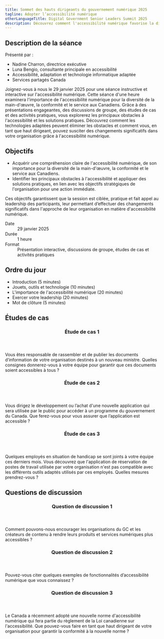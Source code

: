 ```yaml
---
title: Sommet des hauts dirigeants du gouvernement numérique 2025
tagline: Adopter l’accessibilité numérique
otherLanguageTitle: Digital Government Senior Leaders Summit 2025
description: Découvrez comment l'accessibilité numérique favorise la diversité, la conformité et l'excellence des services lors du Digital Government Senior Leaders Summit 2025. Participez à des discussions interactives et à des activités pratiques conçues pour les hauts responsables.
---
```


## Description de la séance

Présenté par :

- Nadine Charron, directrice exécutive
- Luna Bengio, consultante principale en accessibilité
- Accessibilité, adaptation et technologie informatique adaptée
- Services partagés Canada

Joignez-vous à nous le 29 janvier 2025 pour une séance instructive et interactive sur l'accessibilité numérique. Cette séance d'une heure examinera l'importance de l'accessibilité numérique pour la diversité de la main-d'œuvre, la conformité et le service aux Canadiens. Grâce à des présentations engageantes, des discussions de groupe, des études de cas et des activités pratiques, vous explorerez les principaux obstacles à l'accessibilité et les solutions pratiques. Découvrez comment les technologies adaptées peuvent éliminer les obstacles et comment vous, en tant que haut dirigeant, pouvez susciter des changements significatifs dans votre organisation grâce à l'accessibilité numérique.

## Objectifs

- Acquérir une compréhension claire de l'accessibilité numérique, de son importance pour la diversité de la main-d'œuvre, la conformité et le service aux Canadiens.
- Identifier les principaux obstacles à l'accessibilité et appliquer des solutions pratiques, en lien avec les objectifs stratégiques de l'organisation pour une action immédiate.

Ces objectifs garantissent que la session est ciblée, pratique et fait appel au leadership des participants, leur permettant d’effectuer des changements significatifs dans l'approche de leur organisation en matière d'accessibilité numérique.

<dl>
	<dt>Date</dt>
	<dd>29 janvier 2025</dd>
	<dt>Durée</dt>
	<dd>1 heure</dd>
	<dt>Format</dt>
	<dd>Présentation interactive, discussions de groupe, études de cas et activités pratiques</dd>
</dl>

## Ordre du jour

- Introduction (5 minutes)
- Jouets, outils et technologie (10 minutes)
- L'importance de l'accessibilité numérique (20 minutes)
- Exercer votre leadership (20 minutes)
- Mot de clôture (5 minutes)

## Études de cas

<div class="row wb-eqht-grd mrgn-tp-md pb-4">
  <div class="col-xs-12 col-md-6 mrgn-tp-md mrgn-bttm-md">
    <section class="panel panel-default">
      <header class="panel-heading">
        <h3 class="panel-title">Étude de cas 1</h3>
      </header>
      <div class="panel-body">
        <p>Vous êtes responsable de rassembler et de publier les documents d’information de votre organisation destinés à un nouveau ministre. Quelles consignes donnerez-vous à votre équipe pour garantir que ces documents soient accessibles à tous&nbsp;?</p>
      </div>
    </section>
  </div>

  <div class="col-xs-12 col-md-6 mrgn-tp-md mrgn-bttm-md">
    <section class="panel panel-default">
      <header class="panel-heading">
        <h3 class="panel-title">Étude de cas 2</h3>
      </header>
      <div class="panel-body">
        <p>Vous dirigez le développement ou l’achat d'une nouvelle application qui sera utilisée par le public pour accéder à un programme du gouvernement du Canada. Que ferez-vous pour vous assurer que l’application est accessible&nbsp;?</p>
      </div>
    </section>
  </div>

  <div class="col-xs-12 col-md-6 mrgn-tp-md mrgn-bttm-md">
    <section class="panel panel-default">
      <header class="panel-heading">
        <h3 class="panel-title">Étude de cas 3</h3>
      </header>
      <div class="panel-body">
        <p>Quelques employés en situation de handicap se sont joints à votre équipe ces derniers mois. Vous découvrez que l'application de réservation de postes de travail utilisée par votre organisation n'est pas compatible avec les différents outils adaptés utilisés par ces employés. Quelles mesures prendrez-vous ?</p>
      </div>
    </section>
  </div>
</div>

## Questions de discussion

<div class="row wb-eqht-grd mrgn-tp-md pb-4">
  <div class="col-xs-12 col-md-6 mrgn-tp-md mrgn-bttm-md">
    <section class="panel panel-default">
      <header class="panel-heading">
        <h3 class="panel-title">Question de discussion 1</h3>
      </header>
      <div class="panel-body">
        <p>Comment pouvons-nous encourager les organisations du GC et les créateurs de contenu à rendre leurs produits et services numériques plus accessibles ?</p>
      </div>
    </section>
  </div>

  <div class="col-xs-12 col-md-6 mrgn-tp-md mrgn-bttm-md">
    <section class="panel panel-default">
      <header class="panel-heading">
        <h3 class="panel-title">Question de discussion 2</h3>
      </header>
      <div class="panel-body">
        <p>Pouvez-vous citer quelques exemples de fonctionnalités d’accessibilité numérique que vous connaissez&nbsp;?</p>
      </div>
    </section>
  </div>

  <div class="col-xs-12 col-md-6 mrgn-tp-md mrgn-bttm-md">
    <section class="panel panel-default">
      <header class="panel-heading">
        <h3 class="panel-title">Question de discussion 3</h3>
      </header>
      <div class="panel-body">
        <p>Le Canada a récemment adopté une nouvelle norme d'accessibilité numérique qui fera partie du règlement de la Loi canadienne sur l'accessibilité. Que pouvez-vous faire en tant que haut dirigeant de votre organisation pour garantir la conformité à la nouvelle norme&nbsp;?</p>
      </div>
    </section>
  </div>
</div>
